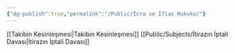 ```yaml
---
{"dg-publish":true,"permalink":"/Public/İcra ve İflas Hukuku/"}
---
```



[[Takibin Kesinleşmesi\|Takibin Kesinleşmesi]]
[[Public/Subjects/İtirazın İptali Davası\|İtirazın İptali Davası]]